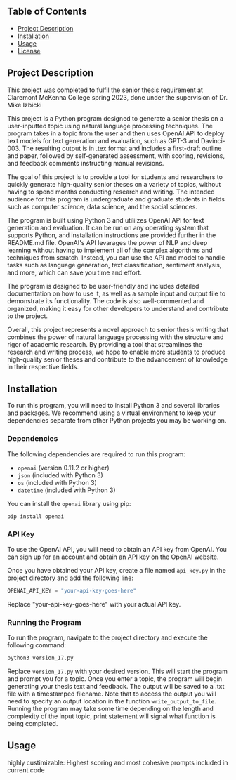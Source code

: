 ## Table of Contents

- [Project Description](#Project_Description)
- [Installation](#Installation)
- [Usage](#Usage)
- [License](#license)




## Project Description <a name="Project_Description"></a>
This project was completed to fulfil the senior thesis requirement at Claremont McKenna College spring 2023, done under the supervision of Dr. Mike Izbicki

This project is a Python program designed to generate a senior thesis on a user-inputted topic using natural language processing techniques. The program takes in a topic from the user and then uses OpenAI API to deploy text models for text generation and evaluation, such as GPT-3 and Davinci-003. The resulting output is in .tex format and includes a first-draft outline and paper, followed by self-generated assessment, with scoring, revisions, and feedback comments instructing manual revisions.

The goal of this project is to provide a tool for students and researchers to quickly generate high-quality senior theses on a variety of topics, without having to spend months conducting research and writing. The intended audience for this program is undergraduate and graduate students in fields such as computer science, data science, and the social sciences.


The program is built using Python 3 and utiliizes OpenAI API for text generation and evaluation. It can be run on any operating system that supports Python, and installation instructions are provided further in the README.md file. OpenAI's API levarages the power of NLP and deep learning without having to implement all of the complex algorithms and techniques from scratch. Instead, you can use the API and model to handle tasks such as language generation, text classification, sentiment analysis, and more, which can save you time and effort.


The program is designed to be user-friendly and includes detailed documentation on how to use it, as well as a sample input and output file to demonstrate its functionality. The code is also well-commented and organized, making it easy for other developers to understand and contribute to the project.

Overall, this project represents a novel approach to senior thesis writing that combines the power of natural language processing with the structure and rigor of academic research. By providing a tool that streamlines the research and writing process, we hope to enable more students to produce high-quality senior theses and contribute to the advancement of knowledge in their respective fields.



## Installation <a name="Installation"></a>

To run this program, you will need to install Python 3 and several libraries and packages. We recommend using a virtual environment to keep your dependencies separate from other Python projects you may be working on.

### Dependencies

The following dependencies are required to run this program:

- `openai` (version 0.11.2 or higher)
- `json` (included with Python 3)
- `os` (included with Python 3)
- `datetime` (included with Python 3)

You can install the `openai` library using pip:

`pip install openai`



### API Key

To use the OpenAI API, you will need to obtain an API key from OpenAI. You can sign up for an account and obtain an API key on the OpenAI website.

Once you have obtained your API key, create a file named `api_key.py` in the project directory and add the following line:

```python
OPENAI_API_KEY = "your-api-key-goes-here" 
```

Replace "your-api-key-goes-here" with your actual API key.

### Running the Program

To run the program, navigate to the project directory and execute the following command:

```bash 
python3 version_17.py
```
Replace `version_17.py` with your desired version. This will start the program and prompt you for a topic. Once you enter a topic, the program will begin generating your thesis text and feedback. The output will be saved to a .txt file with a timestamped filename. Note that to access the output you will need to specify an output location in the function `write_output_to_file`. Running the program may take some time depending on the length and complexity of the input topic, print statement will signal what function is being completed.




## Usage <a name="Usage"></a>

highly custimizable:
Highest scoring and most cohesive prompts included in current code
